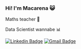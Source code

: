### Hi! I'm Macarena :smiley_cat:

Maths teacher :notebook_with_decorative_cover:	

Data Scientist wannabe :bar_chart:

[![Linkedin Badge](https://img.shields.io/badge/-Follow_Me-blue?style=for-the-badge&logo=Linkedin&logoColor=white&link=https://www.linkedin.com/in/macarena-villamea///)](https://www.linkedin.com/in/macarena-villamea/) [![Gmail Badge](https://img.shields.io/badge/-Contact_Me-d44638?style=for-the-badge&logo=Gmail&logoColor=white&link=mailto:macarenavillamea@gmail)](mailto:macarenavillamea@gmail.com)

